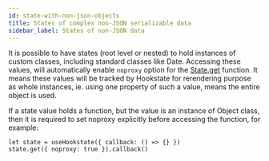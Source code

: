 ```yaml
---
id: state-with-non-json-objects
title: States of complex non-JSON serializable data
sidebar_label: States of non-JSON data
---
```


It is possible to have states (root level or nested) to hold instances of custom classes, including standard classes like Date. Accessing these values, will automatically enable `noproxy` option for the [State.get](typedoc-hookstate-core#get) function. It means these values will be tracked by Hookstate for rerendering purpose as whole instances, ie. using one property of such a value, means the entire object is used.

If a state value holds a function, but the value is an instance of Object class, then it is required to set noproxy explicitly before accessing the function, for example:

```tsx
let state = useHookstate({ callback: () => {} })
state.get({ noproxy: true }).callback()
```
